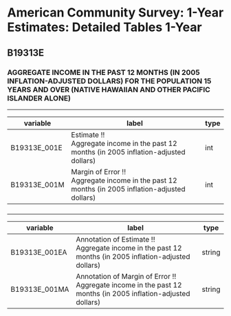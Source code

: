 # American Community Survey: 1-Year Estimates: Detailed Tables 1-Year

## B19313E

### AGGREGATE INCOME IN THE PAST 12 MONTHS (IN 2005 INFLATION-ADJUSTED DOLLARS) FOR THE POPULATION 15 YEARS AND OVER (NATIVE HAWAIIAN AND OTHER PACIFIC ISLANDER ALONE)

___

| variable | label | type |
| ----- | ----- | ----- |
| B19313E_001E | Estimate !!<br>Aggregate income in the past 12 months (in 2005 inflation-adjusted dollars) | int |
| B19313E_001M | Margin of Error !!<br>Aggregate income in the past 12 months (in 2005 inflation-adjusted dollars) | int |
### 

___

| variable | label | type |
| ----- | ----- | ----- |
| B19313E_001EA | Annotation of Estimate !!<br>Aggregate income in the past 12 months (in 2005 inflation-adjusted dollars) | string |
| B19313E_001MA | Annotation of Margin of Error !!<br>Aggregate income in the past 12 months (in 2005 inflation-adjusted dollars) | string |

